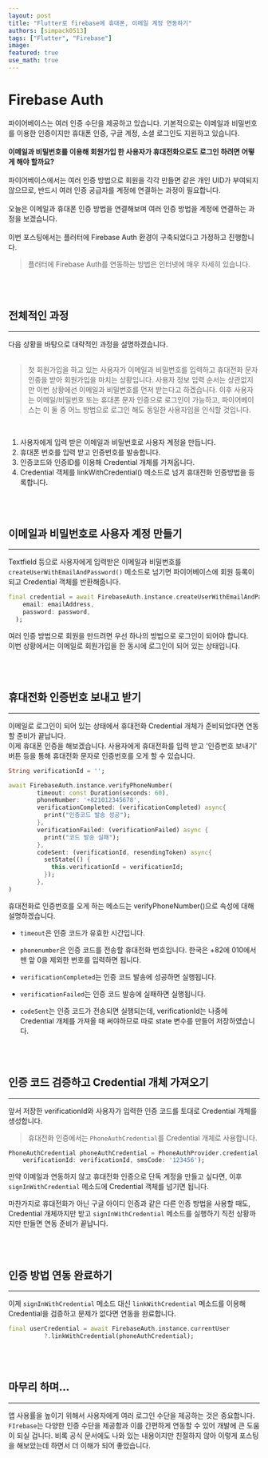 ```yaml
---
layout: post
title: "Flutter로 firebase에 휴대폰, 이메일 계정 연동하기"
authors: [simpack0513]
tags: ["Flutter", "Firebase"]
image: 
featured: true
use_math: true
---
```


# Firebase Auth

파이어베이스는 여러 인증 수단을 제공하고 있습니다. 기본적으로는 이메일과 비밀번호를 이용한 인증이지만 휴대폰 인증, 구글 계정, 소셜 로그인도 지원하고 있습니다. <br><br>
**이메일과 비밀번호를 이용해 회원가입 한 사용자가 휴대전화으로도 로그인 하려면 어떻게 해야 할까요?** <br><br>
파이어베이스에서는 여러 인증 방법으로 회원을 각각 만들면 같은 개인 UID가 부여되지 않으므로, 반드시 여러 인증 공급자를 계정에 연결하는 과정이 필요합니다.<br><br>
오늘은 이메일과 휴대폰 인증 방법을 연결해보며 여러 인증 방법을 계정에 연결하는 과정을 보겠습니다.<br><br>
이번 포스팅에서는 플러터에 Firebase Auth 환경이 구축되었다고 가정하고 진행합니다.
> 플러터에 Firebase Auth를 연동하는 방법은 인터넷에 매우 자세히 있습니다.

<br>
<br>

## 전체적인 과정

<hr>

다음 상황을 바탕으로 대략적인 과정을 설명하겠습니다. <br><br>
> 첫 회원가입을 하고 있는 사용자가 이메일과 비밀번호를 입력하고 휴대전화 문자 인증을 받아 회원가입을 마치는 상황입니다. 사용자 정보 입력 순서는 상관없지만 이번 상황에선 이메일과 비밀번호를 먼저 받는다고 하겠습니다. 이후 사용자는 이메일/비밀번호 또는 휴대폰 문자 인증으로 로그인이 가능하고, 파이어베이스는 이 둘 중 어느 방법으로 로그인 해도 동일한 사용자임을 인식할 것입니다.

<br>

1. 사용자에게 입력 받은 이메일과 비밀번호로 사용자 계정을 만듭니다.
2. 휴대폰 번호를 입력 받고 인증번호를 발송합니다.
3. 인증코드와 인증ID를 이용해 Credential 개체를 가져옵니다.
4. Credential 객체를 linkWithCredential() 메소드로 넘겨 휴대전화 인증방법을 등록합니다.

<br>
<br>

## 이메일과 비밀번호로 사용자 계정 만들기

<hr>

Textfield 등으로 사용자에게 입력받은 이메일과 비밀번호를 `createUserWithEmailAndPassword()` 메소드로 넘기면 파이어베이스에 회원 등록이 되고 Credential 객체를 반환해줍니다.

```Dart
final credential = await FirebaseAuth.instance.createUserWithEmailAndPassword(
    email: emailAddress,
    password: password,
  );
```

여러 인증 방법으로 회원을 만드려면 우선 하나의 방법으로 로그인이 되어야 합니다. <br>
이번 상황에서는 이메일로 회원가입을 한 동시에 로그인이 되어 있는 상태입니다.

<br>
<br>

## 휴대전화 인증번호 보내고 받기

<hr>

이메일로 로그인이 되어 있는 상태에서 휴대전화 Credential 개체가 준비되었다면 연동할 준비가 끝납니다. <br>
이제 휴대폰 인증을 해보겠습니다. 사용자에게 휴대전화를 입력 받고 '인증번호 보내기' 버튼 등을 통해 휴대전화 문자로 인증번호를 오게 할 수 있습니다.

```Dart
String verificationId = '';

await FirebaseAuth.instance.verifyPhoneNumber(
        timeout: const Duration(seconds: 60),
        phoneNumber: '+821012345678',
        verificationCompleted: (verificationCompleted) async{
          print("인증코드 발송 성공");
        },
        verificationFailed: (verificationFailed) async {
          print("코드 발송 실패");
        },
        codeSent: (verificationId, resendingToken) async{
          setState(() {
            this.verificationId = verificationId;
          });
        },
)
```

휴대전화로 인증번호를 오게 하는 메소드는 verifyPhoneNumber()으로 속성에 대해 설명하겠습니다.

+ `timeout`은 인증 코드가 유효한 시간입니다.

+ `phonenumber`은 인증 코드를 전송할 휴대전화 번호입니다. 한국은 +82에 010에서 맨 앞 0을 제외한 번호를 입력하면 됩니다.

+ `verificationCompleted`는 인증 코드 발송에 성공하면 실행됩니다.

+ `verificationFailed`는 인증 코드 발송에 실패하면 실행됩니다.

+ `codeSent`는 인증 코드가 전송되면 실행되는데, verificationId는 나중에 Credential 개체를 가져올 때 써야하므로 따로 state 변수를 만들어 저장하였습니다.

<br>
<br>

## 인증 코드 검증하고 Credential 개체 가져오기

<hr>

앞서 저장한 verificationId와 사용자가 입력한 인증 코드를 토대로 Credential 개체를 생성합니다.
> 휴대전화 인증에서는 `PhoneAuthCredential`를 Credential 개체로 사용합니다.


```Dart
PhoneAuthCredential phoneAuthCredential = PhoneAuthProvider.credential(
    verificationId: verificationId, smsCode: '123456');
```

만약 이메일과 연동하지 않고 휴대전화 인증으로 단독 계정을 만들고 싶다면,  이후 `signInWithCredential` 메소드에 Credential 객체를 넘기면 됩니다. <br>

마찬가지로 휴대전화가 아닌 구글 아이디 인증과 같은 다른 인증 방법을 사용할 때도, Credential 개체까지만 받고 `signInWithCredential` 메소드를 실행하기 직전 상황까지만 만들면 연동 준비가 끝납니다.

<br>
<br>

## 인증 방법 연동 완료하기

<hr>

이제 `signInWithCredential` 메소드 대신 `linkWithCredential` 메소드를 이용해 Credential을 검증하고 문제가 없다면 연동을 완료합니다.

```Dart
final userCredential = await FirebaseAuth.instance.currentUser
          ?.linkWithCredential(phoneAuthCredential);
```



<br>
<br>

## 마무리 하며...

<hr>

앱 사용률을 높이기 위해서 사용자에게 여러 로그인 수단을 제공하는 것은 중요합니다. `FIrebase`는 다양한 인증 수단을 제공함과 이를 간편하게 연동할 수 있어 개발에 큰 도움이 되실 겁니다. 비록 공식 문서에도 나와 있는 내용이지만 친절하지 않아 이렇게 포스팅을 해보았는데 하면서 더 이해가 되어 좋았습니다.
